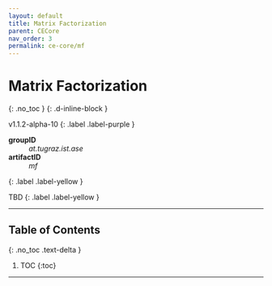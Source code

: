 ```yaml
---
layout: default
title: Matrix Factorization
parent: CECore
nav_order: 3
permalink: ce-core/mf
---
```


# Matrix Factorization
{: .no_toc }
{: .d-inline-block }

v1.1.2-alpha-10
{: .label .label-purple }

<dl style="width:400px;">
    <dt><strong>groupID</strong></dt>
    <dd><em>at.tugraz.ist.ase</em></dd>
    <dt><strong>artifactID</strong></dt>
    <dd><em>mf</em></dd>
</dl>{: .label .label-yellow }

TBD
{: .label .label-yellow }

---

## Table of Contents
{: .no_toc .text-delta }

1. TOC
{:toc}

---